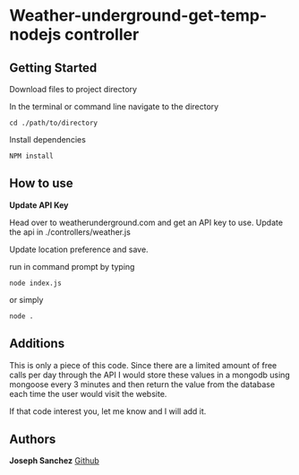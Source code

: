 # Weather-underground-get-temp-nodejs controller
## Getting Started
Download files to project directory


In the terminal or command line navigate to the directory

```
cd ./path/to/directory
```

Install dependencies
```
NPM install
```

## How to use
**Update API Key**

Head over to weatherunderground.com and get an API key to use. Update the api in ./controllers/weather.js

Update location preference and save.

run in command prompt by typing

```
node index.js
```

or simply

```
node .
````

## Additions

This is only a piece of this code. Since there are a limited amount of free calls per day through the API I would store these values in a mongodb using mongoose every 3 minutes and then return the value from the database each time the user would visit the website.


If that code interest you, let me know and I will add it.



## Authors
**Joseph Sanchez** [Github](https://github.com/joecodecreations)
